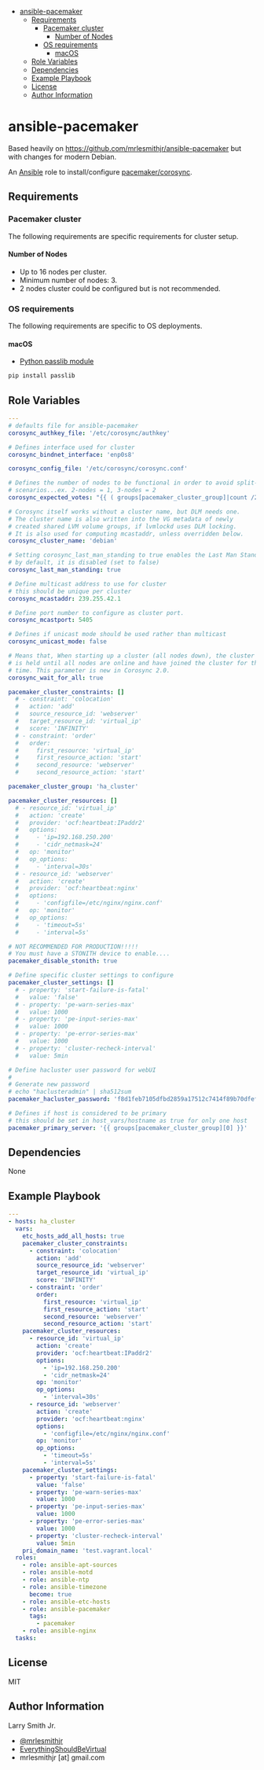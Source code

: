 <!-- START doctoc generated TOC please keep comment here to allow auto update -->
<!-- DON'T EDIT THIS SECTION, INSTEAD RE-RUN doctoc TO UPDATE -->
<!-- DON'T EDIT THIS SECTION, INSTEAD RE-RUN doctoc TO UPDATE -->

- [ansible-pacemaker](#ansible-pacemaker)
  - [Requirements](#requirements)
    - [Pacemaker cluster](#pacemaker-cluster)
      - [Number of Nodes](#number-of-nodes)
    - [OS requirements](#os-requirements)
      - [macOS](#macos)
  - [Role Variables](#role-variables)
  - [Dependencies](#dependencies)
  - [Example Playbook](#example-playbook)
  - [License](#license)
  - [Author Information](#author-information)

<!-- END doctoc generated TOC please keep comment here to allow auto update -->

# ansible-pacemaker

Based heavily on https://github.com/mrlesmithjr/ansible-pacemaker but with changes for modern Debian.

An [Ansible](https://www.ansible.com) role to install/configure [pacemaker/corosync](http://clusterlabs.org).

## Requirements

### Pacemaker cluster

The following requirements are specific requirements for cluster setup.

#### Number of Nodes

-   Up to 16 nodes per cluster.
-   Minimum number of nodes: 3.
-   2 nodes cluster could be configured but is not recommended.

### OS requirements

The following requirements are specific to OS deployments.

#### macOS

-   [Python passlib module](http://docs.ansible.com/ansible/faq.html#how-do-i-generate-crypted-passwords-for-the-user-module)

```bash
pip install passlib
```

## Role Variables

```yaml
---
# defaults file for ansible-pacemaker
corosync_authkey_file: '/etc/corosync/authkey'

# Defines interface used for cluster
corosync_bindnet_interface: 'enp0s8'

corosync_config_file: '/etc/corosync/corosync.conf'

# Defines the number of nodes to be functional in order to avoid split-brain
# scenarios...ex. 2-nodes = 1, 3-nodes = 2
corosync_expected_votes: "{{ ( groups[pacemaker_cluster_group]|count /2 ) | round (0, 'ceil') | int }}"

# Corosync itself works without a cluster name, but DLM needs one.
# The cluster name is also written into the VG metadata of newly
# created shared LVM volume groups, if lvmlockd uses DLM locking.
# It is also used for computing mcastaddr, unless overridden below.
corosync_cluster_name: 'debian'

# Setting corosync_last_man_standing to true enables the Last Man Standing (LMS) feature;
# by default, it is disabled (set to false)
corosync_last_man_standing: true

# Define multicast address to use for cluster
# this should be unique per cluster
corosync_mcastaddr: 239.255.42.1

# Define port number to configure as cluster port.
corosync_mcastport: 5405

# Defines if unicast mode should be used rather than multicast
corosync_unicast_mode: false

# Means that, When starting up a cluster (all nodes down), the cluster quorum
# is held until all nodes are online and have joined the cluster for the first
# time. This parameter is new in Corosync 2.0.
corosync_wait_for_all: true

pacemaker_cluster_constraints: []
  # - constraint: 'colocation'
  #   action: 'add'
  #   source_resource_id: 'webserver'
  #   target_resource_id: 'virtual_ip'
  #   score: 'INFINITY'
  # - constraint: 'order'
  #   order:
  #     first_resource: 'virtual_ip'
  #     first_resource_action: 'start'
  #     second_resource: 'webserver'
  #     second_resource_action: 'start'

pacemaker_cluster_group: 'ha_cluster'

pacemaker_cluster_resources: []
  # - resource_id: 'virtual_ip'
  #   action: 'create'
  #   provider: 'ocf:heartbeat:IPaddr2'
  #   options:
  #     - 'ip=192.168.250.200'
  #     - 'cidr_netmask=24'
  #   op: 'monitor'
  #   op_options:
  #     - 'interval=30s'
  # - resource_id: 'webserver'
  #   action: 'create'
  #   provider: 'ocf:heartbeat:nginx'
  #   options:
  #     - 'configfile=/etc/nginx/nginx.conf'
  #   op: 'monitor'
  #   op_options:
  #     - 'timeout=5s'
  #     - 'interval=5s'

# NOT RECOMMENDED FOR PRODUCTION!!!!!
# You must have a STONITH device to enable....
pacemaker_disable_stonith: true

# Define specific cluster settings to configure
pacemaker_cluster_settings: []
  # - property: 'start-failure-is-fatal'
  #   value: 'false'
  # - property: 'pe-warn-series-max'
  #   value: 1000
  # - property: 'pe-input-series-max'
  #   value: 1000
  # - property: 'pe-error-series-max'
  #   value: 1000
  # - property: 'cluster-recheck-interval'
  #   value: 5min

# Define hacluster user password for webUI
#
# Generate new password
# echo "haclusteradmin" | sha512sum
pacemaker_hacluster_password: 'f8d1feb7105dfbd2859a17512c7414f89b70dfef815b177444b897edec19a18724f8e9686f0e2daa41c48eb9b0511bae9e659a756f17c39fedb6d68b9230a53c'

# Defines if host is considered to be primary
# this should be set in host_vars/hostname as true for only one host
pacemaker_primary_server: '{{ groups[pacemaker_cluster_group][0] }}'
```

## Dependencies

None

## Example Playbook

```yaml
---
- hosts: ha_cluster
  vars:
    etc_hosts_add_all_hosts: true
    pacemaker_cluster_constraints:
      - constraint: 'colocation'
        action: 'add'
        source_resource_id: 'webserver'
        target_resource_id: 'virtual_ip'
        score: 'INFINITY'
      - constraint: 'order'
        order:
          first_resource: 'virtual_ip'
          first_resource_action: 'start'
          second_resource: 'webserver'
          second_resource_action: 'start'
    pacemaker_cluster_resources:
      - resource_id: 'virtual_ip'
        action: 'create'
        provider: 'ocf:heartbeat:IPaddr2'
        options:
          - 'ip=192.168.250.200'
          - 'cidr_netmask=24'
        op: 'monitor'
        op_options:
          - 'interval=30s'
      - resource_id: 'webserver'
        action: 'create'
        provider: 'ocf:heartbeat:nginx'
        options:
          - 'configfile=/etc/nginx/nginx.conf'
        op: 'monitor'
        op_options:
          - 'timeout=5s'
          - 'interval=5s'
    pacemaker_cluster_settings:
      - property: 'start-failure-is-fatal'
        value: 'false'
      - property: 'pe-warn-series-max'
        value: 1000
      - property: 'pe-input-series-max'
        value: 1000
      - property: 'pe-error-series-max'
        value: 1000
      - property: 'cluster-recheck-interval'
        value: 5min
    pri_domain_name: 'test.vagrant.local'
  roles:
    - role: ansible-apt-sources
    - role: ansible-motd
    - role: ansible-ntp
    - role: ansible-timezone
      become: true
    - role: ansible-etc-hosts
    - role: ansible-pacemaker
      tags:
        - pacemaker
    - role: ansible-nginx
  tasks:
```

## License

MIT

## Author Information

Larry Smith Jr.

-   [@mrlesmithjr](https://www.twitter.com/mrlesmithjr)
-   [EverythingShouldBeVirtual](http://everythingshouldbevirtual.com)
-   mrlesmithjr [at] gmail.com
